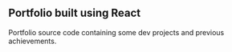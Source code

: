 ## Portfolio built using React 

Portfolio source code containing some dev projects and previous achievements.
